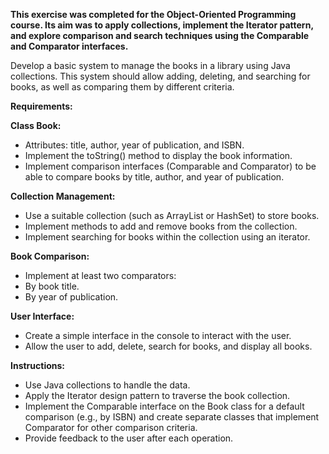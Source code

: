 **This exercise was completed for the Object-Oriented Programming course. Its aim was to apply collections, implement the Iterator pattern, and explore comparison and search techniques using the Comparable and Comparator interfaces.**

Develop a basic system to manage the books in a library using Java collections.
This system should allow adding, deleting, and searching for books, as well as comparing them by different criteria.

**Requirements:**

**Class Book:**
  - Attributes: title, author, year of publication, and ISBN.
  - Implement the toString() method to display the book information.
  - Implement comparison interfaces (Comparable and Comparator) to be able to compare books by title, author, and year of publication.

**Collection Management:**
  - Use a suitable collection (such as ArrayList or HashSet) to store books.
  - Implement methods to add and remove books from the collection.
  - Implement searching for books within the collection using an iterator.

**Book Comparison:**
  - Implement at least two comparators:
  - By book title.
  - By year of publication.

**User Interface:**
  - Create a simple interface in the console to interact with the user.
  - Allow the user to add, delete, search for books, and display all books.

**Instructions:**
  - Use Java collections to handle the data.
  - Apply the Iterator design pattern to traverse the book collection.
  - Implement the Comparable interface on the Book class for a default comparison (e.g., by ISBN) and create separate classes that implement Comparator for other comparison criteria.
  - Provide feedback to the user after each operation.
